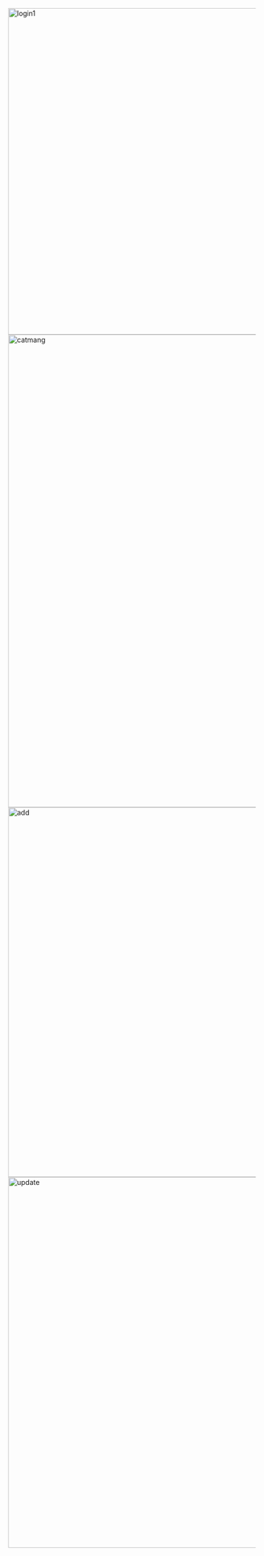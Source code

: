 

<img width="663" alt="login1" src="https://github.com/zahiabelamari/JAVAFX/assets/108040677/93d8b2ca-c38f-41f4-b9b8-e58d9c49d591">
<img width="960" alt="catmang" src="https://github.com/zahiabelamari/JAVAFX/assets/108040677/d57f5e1f-8fb1-4f7d-9b5a-de7e930898fd">
<img width="751" alt="add" src="https://github.com/zahiabelamari/JAVAFX/assets/108040677/ccf18663-7856-4283-b753-ad1ca604100b">
<img width="753" alt="update" src="https://github.com/zahiabelamari/JAVAFX/assets/108040677/7ac5785a-bdff-453d-af1b-c03d6fcb5dea">
